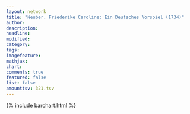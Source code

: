 ```yaml
---
layout: network
title: "Neuber, Friederike Caroline: Ein Deutsches Vorspiel (1734)"
author:
description:
headline:
modified:
category:
tags:
imagefeature: 
mathjax: 
chart: 
comments: true
featured: false
list: false
amounttsv: 321.tsv
---
```

{% include barchart.html %}
